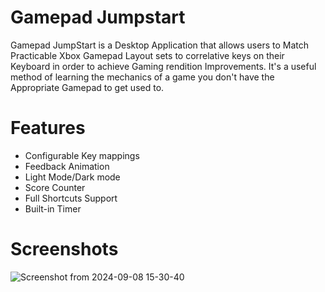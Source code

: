 # Gamepad Jumpstart 
 Gamepad JumpStart is a Desktop Application that allows users to Match Practicable Xbox Gamepad Layout sets to correlative keys on their Keyboard in order to achieve Gaming rendition Improvements. It's a useful method of learning the mechanics of a game you don't have the Appropriate Gamepad to get used to.

# Features
- Configurable Key mappings
- Feedback Animation
- Light Mode/Dark mode
- Score Counter
- Full Shortcuts Support
- Built-in Timer
# Screenshots
![Screenshot from 2024-09-08 15-30-40](https://github.com/user-attachments/assets/aca24619-f25f-41a3-8151-c8d119531011)
